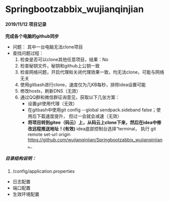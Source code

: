 # Springbootzabbix_wujianqinjian

#### 2019/11/12 项目记录

**完成各个电脑的github同步**

- 问题： 其中一台电脑无法clone项目   
- 查找问题过程：
    1. 检查是否可以clone其他任意项目，结果：No
    2. 检查秘钥文件，秘钥和github上公钥一致
    3. 检查网络问题，开启代理和关闭代理效果一致，均无法clone，可能与网络无关
    4. 使用gitbash进行clone，速度仅为几KB每秒，排除idea设置可能
    5. 修改hosts，刷新DNS（无效）
    6. 通过QQ群和微信群征询意见，获取以下几张方案：
        - 设置git使用代理（无效）
        - 在gitbash中使用git config --global sendpack.sideband false；使用后下载速度提升，
          但过一会就会减速（无效）
        - **将项目转到gitee（码云）上，从码云上clone下来，然后在idea中修改远程推送地址！(有效)**
          idea底部控制台选择“terminal，
          执行 git remote set-url origin https://github.com/wujianqinjian/Springbootzabbix_wujianqinjian。
          
          
       
       
##### 目录结构说明：
   1. /config/application.properties
- 日志配置
- 端口配置
- 生效环境配置

      
